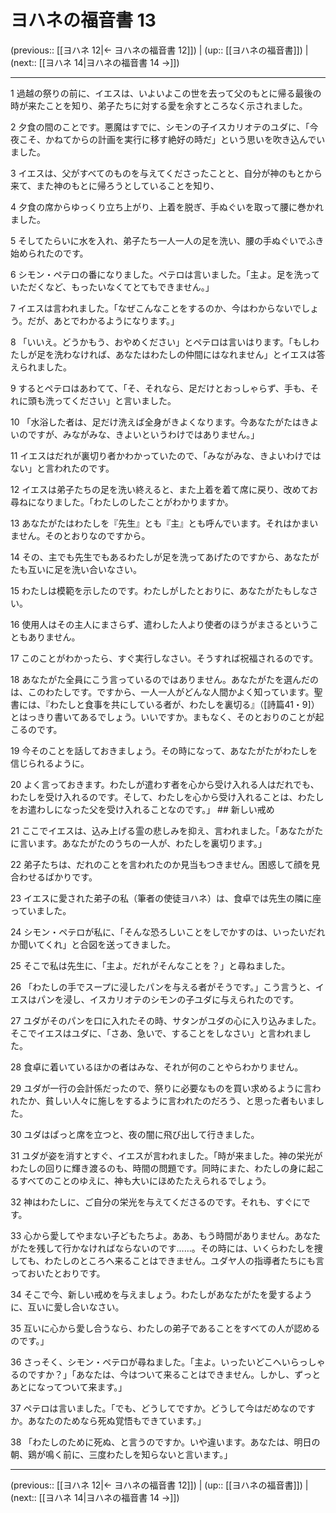 # ヨハネの福音書 13

(previous:: [[ヨハネ 12|← ヨハネの福音書 12]]) | (up:: [[ヨハネの福音書]]) | (next:: [[ヨハネ 14|ヨハネの福音書 14 →]])

***


1 過越の祭りの前に、イエスは、いよいよこの世を去って父のもとに帰る最後の時が来たことを知り、弟子たちに対する愛を余すところなく示されました。 

2 夕食の間のことです。悪魔はすでに、シモンの子イスカリオテのユダに、「今夜こそ、かねてからの計画を実行に移す絶好の時だ」という思いを吹き込んでいました。 

3 イエスは、父がすべてのものを与えてくださったことと、自分が神のもとから来て、また神のもとに帰ろうとしていることを知り、 

4 夕食の席からゆっくり立ち上がり、上着を脱ぎ、手ぬぐいを取って腰に巻かれました。 

5 そしてたらいに水を入れ、弟子たち一人一人の足を洗い、腰の手ぬぐいでふき始められたのです。 

6 シモン・ペテロの番になりました。ペテロは言いました。「主よ。足を洗っていただくなど、もったいなくてとてもできません。」 

7 イエスは言われました。「なぜこんなことをするのか、今はわからないでしょう。だが、あとでわかるようになります。」 

8 「いいえ。どうかもう、おやめください」とペテロは言いはります。「もしわたしが足を洗わなければ、あなたはわたしの仲間にはなれません」とイエスは答えられました。 

9 するとペテロはあわてて、「そ、それなら、足だけとおっしゃらず、手も、それに頭も洗ってください」と言いました。 

10 「水浴した者は、足だけ洗えば全身がきよくなります。今あなたがたはきよいのですが、みながみな、きよいというわけではありません。」 

11 イエスはだれが裏切り者かわかっていたので、「みながみな、きよいわけではない」と言われたのです。 

12 イエスは弟子たちの足を洗い終えると、また上着を着て席に戻り、改めてお尋ねになりました。「わたしのしたことがわかりますか。 

13 あなたがたはわたしを『先生』とも『主』とも呼んでいます。それはかまいません。そのとおりなのですから。 

14 その、主でも先生でもあるわたしが足を洗ってあげたのですから、あなたがたも互いに足を洗い合いなさい。 

15 わたしは模範を示したのです。わたしがしたとおりに、あなたがたもしなさい。 

16 使用人はその主人にまさらず、遣わした人より使者のほうがまさるということもありません。 

17 このことがわかったら、すぐ実行しなさい。そうすれば祝福されるのです。 

18 あなたがた全員にこう言っているのではありません。あなたがたを選んだのは、このわたしです。ですから、一人一人がどんな人間かよく知っています。聖書には、『わたしと食事を共にしている者が、わたしを裏切る』（[詩篇41・9]）とはっきり書いてあるでしょう。いいですか。まもなく、そのとおりのことが起こるのです。 

19 今そのことを話しておきましょう。その時になって、あなたがたがわたしを信じられるように。 

20 よく言っておきます。わたしが遣わす者を心から受け入れる人はだれでも、わたしを受け入れるのです。そして、わたしを心から受け入れることは、わたしをお遣わしになった父を受け入れることなのです。」 ## 新しい戒め 

21 ここでイエスは、込み上げる霊の悲しみを抑え、言われました。「あなたがたに言います。あなたがたのうちの一人が、わたしを裏切ります。」 

22 弟子たちは、だれのことを言われたのか見当もつきません。困惑して顔を見合わせるばかりです。 

23 イエスに愛された弟子の私（筆者の使徒ヨハネ）は、食卓では先生の隣に座っていました。 

24 シモン・ペテロが私に、「そんな恐ろしいことをしでかすのは、いったいだれか聞いてくれ」と合図を送ってきました。 

25 そこで私は先生に、「主よ。だれがそんなことを？」と尋ねました。 

26 「わたしの手でスープに浸したパンを与える者がそうです。」こう言うと、イエスはパンを浸し、イスカリオテのシモンの子ユダに与えられたのです。 

27 ユダがそのパンを口に入れたその時、サタンがユダの心に入り込みました。そこでイエスはユダに、「さあ、急いで、することをしなさい」と言われました。 

28 食卓に着いているほかの者はみな、それが何のことやらわかりません。 

29 ユダが一行の会計係だったので、祭りに必要なものを買い求めるように言われたか、貧しい人々に施しをするように言われたのだろう、と思った者もいました。 

30 ユダはぱっと席を立つと、夜の闇に飛び出して行きました。 

31 ユダが姿を消すとすぐ、イエスが言われました。「時が来ました。神の栄光がわたしの回りに輝き渡るのも、時間の問題です。同時にまた、わたしの身に起こるすべてのことのゆえに、神も大いにほめたたえられるでしょう。 

32 神はわたしに、ご自分の栄光を与えてくださるのです。それも、すぐにです。 

33 心から愛してやまない子どもたちよ。ああ、もう時間がありません。あなたがたを残して行かなければならないのです……。その時には、いくらわたしを捜しても、わたしのところへ来ることはできません。ユダヤ人の指導者たちにも言っておいたとおりです。 

34 そこで今、新しい戒めを与えましょう。わたしがあなたがたを愛するように、互いに愛し合いなさい。 

35 互いに心から愛し合うなら、わたしの弟子であることをすべての人が認めるのです。」 

36 さっそく、シモン・ペテロが尋ねました。「主よ。いったいどこへいらっしゃるのですか？」「あなたは、今はついて来ることはできません。しかし、ずっとあとになってついて来ます。」 

37 ペテロは言いました。「でも、どうしてですか。どうして今はだめなのですか。あなたのためなら死ぬ覚悟もできています。」 

38 「わたしのために死ぬ、と言うのですか。いや違います。あなたは、明日の朝、鶏が鳴く前に、三度わたしを知らないと言います。」

***

(previous:: [[ヨハネ 12|← ヨハネの福音書 12]]) | (up:: [[ヨハネの福音書]]) | (next:: [[ヨハネ 14|ヨハネの福音書 14 →]])
